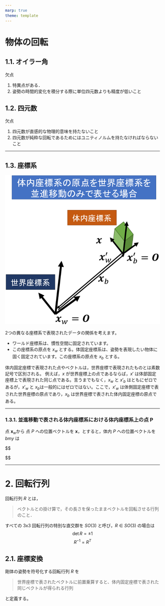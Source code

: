 ```yaml
---
marp: true
theme: template
---
```


# 物体の回転

## 1.1. オイラー角

欠点
1. 特異点がある．
1. 姿勢の時間的変化を積分する際に単位四元数よりも精度が低いこと


## 1.2. 四元数

欠点
1. 四元数が直感的な物理的意味を持たないこと
1. 四元数が純粋な回転であるためにはユニティノルムを持たなければならないこと

---

## 1.3. 座標系

![bg right 70%](https://raw.githubusercontent.com/rurusasu/Diary/master/%E7%94%BB%E5%83%8F/2021_0517/fig1.png)

2つの異なる座標系で表現されたデータの関係を考えます。
* ワールド座標系は、慣性空間に固定されています。
* この座標系の原点を $x_w$ とする。体固定座標系は、姿勢を表現したい物体に固く固定されています。この座標系の原点を $x_b$ とする。

体内固定座標で表現された点やベクトルは，世界座標で表現されたものとは素数記号で区別される。 例えば，$x$ が世界座標上の点であるならば，$x′$ は体部固定座標上で表現された同じ点である。言うまでもなく，$x_w$ と $x′_b$ はともにゼロであるが，$x′_w$ と $x_b$は一般的にはゼロではない。ここで，$x′_w$ は体側固定座標で表された世界座標の原点であり，$x_b$ は世界座標で表された体内固定座標の原点である。

---

### 1.3.1. 並進移動で表される体内座標系における体内座標系上の点 P

点 $\bm{x}_w$から 点 $P$ への位置ベクトルを $\bm{x}$，とすると，体内 $P$ への位置ベクトルを $bm{y}$ は

$$

$$


---

# 2. 回転行列

回転行列 $R$ とは，
> ベクトルとの掛け算で，その長さを保ったままベクトルを回転させる行列のこと．

すべての 3x3 回転行列の特別な直交群を $SO(3)$ と呼び，$R \in SO(3)$ の場合は
$$
\det{R} = \pm 1
$$
$$
R^{-1} = R^T
$$

## 2.1. 座標変換

剛体の姿勢を符号化する回転行列 $R$ を
> 世界座標で表されたベクトルに前置乗算すると、体内固定座標で表された同じベクトルが得られる行列

と定義する。